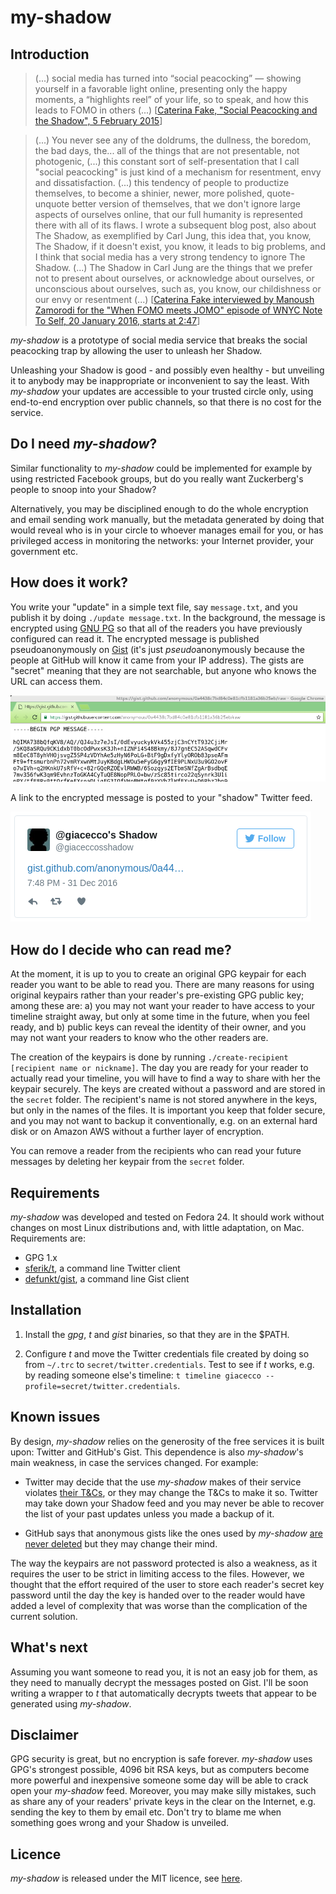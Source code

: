 my-shadow
=========

## Introduction

> (...) social media has turned into “social peacocking” — showing yourself in a favorable light online, presenting only the happy moments, a “highlights reel” of your life, so to speak, and how this leads to FOMO in others (...) [[Caterina Fake, "Social Peacocking and the Shadow", 5 February 2015](https://caterina.net/2015/02/05/social-peacocking-and-the-shadow/)]

> (...) You never see any of the doldrums, the dullness, the boredom, the bad days, the... all of the things that are not presentable, not photogenic, (...) this constant sort of self-presentation that I call "social peacocking" is just kind of a mechanism for resentment, envy and dissatisfaction. (...) this tendency of people to productize themselves, to become a shinier, newer, more polished, quote-unquote better version of themselves, that we don't ignore large aspects of ourselves online, that our full humanity is represented there with all of its flaws. I wrote a subsequent blog post, also about The Shadow, as exemplified by Carl Jung, this idea that, you know, The Shadow, if it doesn't exist, you know, it leads to big problems, and I think that social media has a very strong tendency to ignore The Shadow. (...) The Shadow in Carl Jung are the things that we prefer not to present about ourselves, or acknowledge about ourselves, or unconscious about ourselves, such as, you know, our childishness or our envy or resentment (...) [[Caterina Fake interviewed by Manoush Zamorodi for the "When FOMO meets JOMO" episode of WNYC Note To Self, 20 January 2016, starts at 2:47](https://www.wnyc.org/story/fomo-jomo/)]

*my-shadow* is a prototype of social media service that breaks the social peacocking trap by allowing the user to unleash her Shadow.

Unleashing your Shadow is good - and possibly even healthy - but unveiling it to anybody may be inappropriate or inconvenient to say the least. With *my-shadow* your updates are accessible to your trusted circle only, using end-to-end encryption over public channels, so that there is no cost for the service.

## Do I need *my-shadow*?

Similar functionality to *my-shadow* could be implemented for example by using restricted Facebook groups, but do you really want Zuckerberg's people to snoop into your Shadow?

Alternatively, you may be disciplined enough to do the whole encryption and email sending work manually, but the metadata generated by doing that would reveal who is in your circle to whoever manages email for you, or has privileged access in monitoring the networks: your Internet provider, your government etc.

## How does it work?

You write your "update" in a simple text file, say ```message.txt```, and you publish it by doing ```./update message.txt```. In the background, the message is encrypted using [GNU PG](https://www.gnupg.org/) so that all of the readers you have previously configured can read it. The encrypted message is published pseudoanonymously on [Gist](https://gist.github.com/) (it's just *pseudo*anonymously because the people at GitHub will know it came from your IP address). The gists are "secret" meaning that they are not searchable, but anyone who knows the URL can access them.

![example Gist](extras/doc/example-gist.png "Example Gist")

A link to the encrypted message is posted to your "shadow" Twitter feed.

![example tweet](extras/doc/example-tweet.png "Example tweet")

## How do I decide who can read me?

At the moment, it is up to you to create an original GPG keypair for each reader you want to be able to read you. There are many reasons for using original keypairs rather than your reader's pre-existing GPG public key; among these are: a) you may not want your reader to have access to your timeline straight away, but only at some time in the future, when you feel ready, and b) public keys can reveal the identity of their owner, and you may not want your readers to know who the other readers are.

The creation of the keypairs is done by running ```./create-recipient [recipient name or nickname]```. The day you are ready for your reader to actually read your timeline, you will have to find a way to share with her the keypair securely. The keys are created without a password and are stored in the ```secret``` folder. The recipient's name is not stored anywhere in the keys, but only in the names of the files. It is important you keep that folder secure, and you may not want to backup it conventionally, e.g. on an external hard disk or on Amazon AWS without a further layer of encryption.

You can remove a reader from the recipients who can read your future messages by deleting her keypair from the ```secret``` folder.

## Requirements
*my-shadow* was developed and tested on Fedora 24. It should work without changes on most Linux distributions and, with little adaptation, on Mac. Requirements are:

- GPG 1.x
- [sferik/t](https://github.com/sferik/t), a command line Twitter client
- [defunkt/gist](https://github.com/defunkt/gist), a command line Gist client

## Installation

1. Install the *gpg*, *t* and *gist* binaries, so that they are in the $PATH.

2. Configure *t* and move the Twitter credentials file created by doing so from ```~/.trc``` to ```secret/twitter.credentials```. Test to see if *t* works, e.g. by reading someone else's timeline: ```t timeline giacecco --profile=secret/twitter.credentials```.

## Known issues

By design, *my-shadow* relies on the generosity of the free services it is built upon: Twitter and GitHub's Gist. This dependence is also *my-shadow*'s main weakness, in case the services changed. For example:

- Twitter may decide that the use *my-shadow* makes of their service violates [their T&Cs](https://twitter.com/tos), or they may change the T&Cs to make it so. Twitter may take down your Shadow feed and you may never be able to recover the list of your past updates unless you made a backup of it.

- GitHub says that anonymous gists like the ones used by *my-shadow* [are never deleted](https://help.github.com/articles/creating-gists/#creating-an-anonymous-gist) but they may change their mind.

The way the keypairs are not password protected is also a weakness, as it requires the user to be strict in limiting access to the files. However, we thought that the effort required of the user to store each reader's secret key password until the day the key is handed over to the reader would have added a level of complexity that was worse than the complication of the current solution.

## What's next

Assuming you want someone to read you, it is not an easy job for them, as they need to manually decrypt the messages posted on Gist. I'll be soon writing a wrapper to *t* that automatically decrypts tweets that appear to be generated using *my-shadow*.

## Disclaimer

GPG security is great, but no encryption is safe forever. *my-shadow* uses GPG's strongest possible, 4096 bit RSA keys, but as computers become more powerful and inexpensive someone some day will be able to crack open your *my-shadow* feed. Moreover, you may make silly mistakes, such as share any of your readers' private keys in the clear on the Internet, e.g. sending the key to them by email etc. Don't try to blame me when something goes wrong and your Shadow is unveiled.

## Licence
*my-shadow* is released under the MIT licence, see [here](LICENSE).
